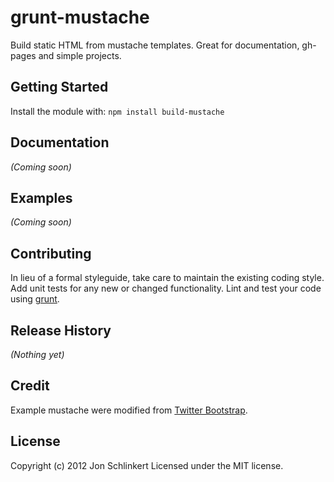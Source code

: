 grunt-mustache
==============

Build static HTML from mustache templates. Great for documentation, gh-pages and simple projects.


## Getting Started
Install the module with: `npm install build-mustache`


## Documentation
_(Coming soon)_

## Examples
_(Coming soon)_

## Contributing
In lieu of a formal styleguide, take care to maintain the existing coding style. Add unit tests for any new or changed functionality. Lint and test your code using [grunt](https://github.com/gruntjs/grunt).

## Release History
_(Nothing yet)_

## Credit
Example mustache were modified from [Twitter Bootstrap](https://github.com/gruntjs/grunt).

## License
Copyright (c) 2012 Jon Schlinkert
Licensed under the MIT license.
